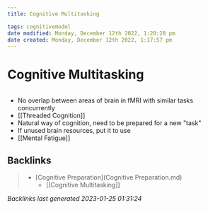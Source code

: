 ```yaml
---
title: Cognitive Multitasking

tags: cognitivemodel 
date modified: Monday, December 12th 2022, 1:20:28 pm
date created: Monday, December 12th 2022, 1:17:57 pm
---
```


# Cognitive Multitasking
```toc
```

- No overlap between areas of brain in fMRI with similar tasks concurrently
- [[Threaded Cognition]]
- Natural way of cognition, need to be prepared for a new "task"
- If unused brain resources, put it to use
- [[Mental Fatigue]]

## Backlinks

> - [Cognitive Preparation](Cognitive Preparation.md)
>   - [[Cognitive Multitasking]]

_Backlinks last generated 2023-01-25 01:31:24_
